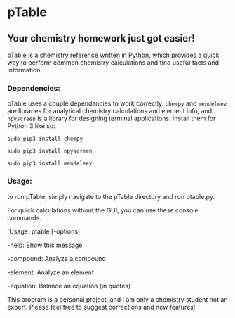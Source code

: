 # pTable

##  Your chemistry homework just got easier!

pTable is a chemistry reference written in Python, which provides a quick way to perform common chemistry calculations and find useful facts and information.

### Dependencies:

pTable uses a couple dependancies to work correctly. 
`chempy` and `mendeleev` are libraries for analytical chemistry calculations and element info, and `npyscreen` is a library for designing terminal applications.
Install them for Python 3 like so:

`sudo pip3 install chempy`

`sudo pip3 install npyscreen`

`sudo pip3 install mendeleev`

### Usage:

to run pTable, simply navigate to the pTable directory and run ptable.py. 

For quick calculations without the GUI, you can use these console commands.

`Usage: ptable [-options]

-help:   Show this message

-compound:  Analyze a compound

-element: Analyze an element

-equation: Balance an equation (in quotes)`

This program is a personal project, and I am only a chemistry student not an expert. Please feel free to suggest corrections and new features!


